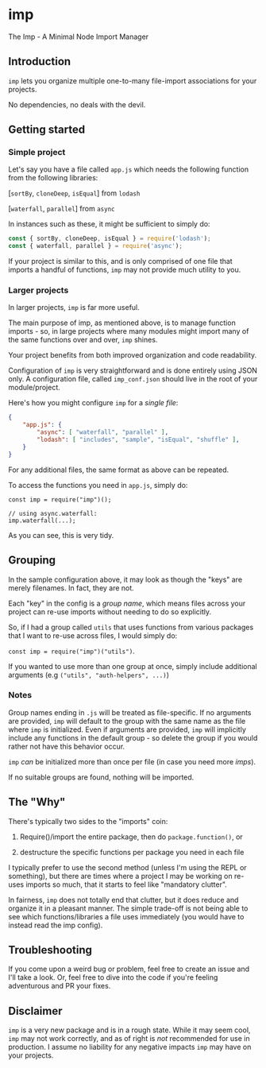 # imp
The Imp - A Minimal Node Import Manager

## Introduction

`imp` lets you organize multiple one-to-many file-import associations for your projects.

No dependencies, no deals with the devil.

## Getting started

### Simple project

Let's say you have a file called `app.js` which needs the following function from the following libraries:

[`sortBy`, `cloneDeep`, `isEqual`] from `lodash`

[`waterfall`, `parallel`] from `async`

In instances such as these, it might be sufficient to simply do:

```js
const { sortBy, cloneDeep, isEqual } = require('lodash');
const { waterfall, parallel } = require('async');
```

If your project is similar to this, and is only comprised of one file that imports a handful of functions, `imp` may not provide much utility to you.

### Larger projects

In larger projects, `imp` is far more useful.

The main purpose of imp, as mentioned above, is to manage function imports - so, in large projects where many modules might import many of the same functions over and over, `imp` shines.

Your project benefits from both improved organization and code readability.

Configuration of `imp` is very straightforward and is done entirely using JSON only. A configuration file, called `imp_conf.json` should live in the root of your module/project.

Here's how you might configure `imp` for a _single file_:

```json
{
	"app.js": {
		"async": [ "waterfall", "parallel" ],
		"lodash": [ "includes", "sample", "isEqual", "shuffle" ],
	}	
}
```
For any additional files, the same format as above can be repeated.

To access the functions you need in `app.js`, simply do:
```
const imp = require("imp")();

// using async.waterfall:
imp.waterfall(...);
```
As you can see, this is very tidy.

## Grouping

In the sample configuration above, it may look as though the "keys" are merely filenames. In fact, they are not. 

Each "key" in the config is a _group name_, which means files across your project can re-use imports without needing to do so explicitly. 

So, if I had a group called `utils` that uses functions from various packages that I want to re-use across files, I would simply do:

`const imp = require("imp")("utils")`.

If you wanted to use more than one group at once, simply include additional arguments (e.g `("utils", "auth-helpers", ...)`)

### Notes

Group names ending in `.js` will be treated as file-specific. If no arguments are provided, `imp` will default to the group with the same name as the file where `imp` is initialized. Even if arguments are provided, `imp` will implicitly include any functions in the default group - so delete the group if you would rather not have this behavior occur.

`imp` *can* be initialized more than once per file (in case you need more _imps_).

If no suitable groups are found, nothing will be imported.

## The "Why"

There's typically two sides to the "imports" coin:

1) Require()/import the entire package, then do `package.function()`, or

2) destructure the specific functions per package you need in each file

I typically prefer to use the second method (unless I'm using the REPL or something), but there are times where a project I may be working on re-uses imports so much, that it starts to feel like "mandatory clutter".

In fairness, `imp` does not totally end that clutter, but it does reduce and organize it in a pleasant manner. The simple trade-off is not being able to see which functions/libraries a file uses immediately (you would have to instead read the imp config).

## Troubleshooting

If you come upon a weird bug or problem, feel free to create an issue and I'll take a look. Or, feel free to dive into the code if you're feeling adventurous and PR your fixes.

## Disclaimer

`imp` is a very new package and is in a rough state. While it may seem cool, `imp` may not work correctly, and as of right is *not* recommended for use in production. I assume no liability for any negative impacts `imp` may have on your projects.
